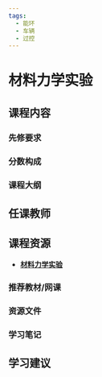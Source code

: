```yaml
---
tags:
  - 能环
  - 车辆
  - 过控
---
```


# 材料力学实验

## 课程内容

### 先修要求

### 分数构成

### 课程大纲

## 任课教师

## 课程资源

- [**材料力学实验**](https://pan.baidu.com/s/1gELeLQlBHd6l3Chc_NJF6A?pwd=i6h3)

### 推荐教材/网课

### 资源文件

### 学习笔记

## 学习建议



